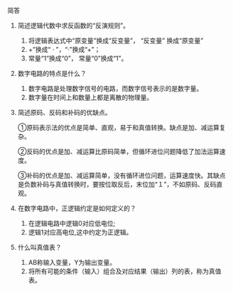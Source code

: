 简答

1. 简述逻辑代数中求反函数的“反演规则”。

   1.  将逻辑表达式中“原变量”换成“反变量”， “反变量” 换成“原变量”
   2.  +”换成“ · ”，“·”换成“+”；
   3.  常量“1”换成“0”， 常量“0”换成“1”。

2. 数字电路的特点是什么？

   1.  数字电路是处理数字信号的电路，而数字信号表示的是数字量。
   2.  数字量在时间上和数量上都是离散的物理量。

3. 简述原码、反码和补码的优缺点。

    ①原码表示法的优点是简单、直观，易于和真值转换。缺点是加、减运算复杂。

    ②反码的优点是加、减运算比原码简单，但循环进位问题降低了加法运算速度。

    ③补码的优点是加、减运算简单，没有循环进位问题，运算速度快。其缺点是负数补码与真值转换时，要按位取反后，末位加“１”，不如原码、反码直观。

4. 在数字电路中，正逻辑约定是如何定义的？

   1.  在逻辑电路中逻辑0对应低电位;
   2.  逻辑1对应高电位,这中约定为正逻辑。

5. 什么叫真值表？

   1.  AB称输入变量，Y为输出变量。
   2.  将所有可能的条件（输入）组合及对应结果（输出）列的表，称为真值表。